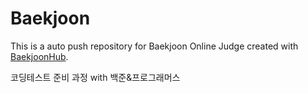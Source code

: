 # Baekjoon
This is a auto push repository for Baekjoon Online Judge created with [BaekjoonHub](https://github.com/BaekjoonHub/BaekjoonHub).

코딩테스트 준비 과정 with 백준&프로그래머스
